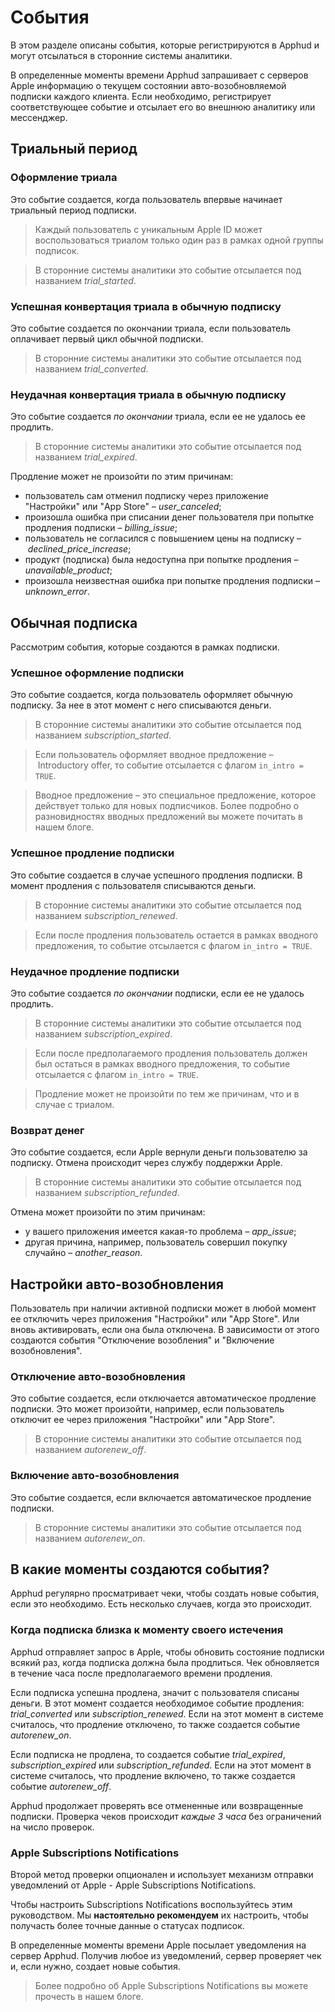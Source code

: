 # События

В этом разделе описаны события, которые регистрируются в Apphud и могут отсылаться в сторонние системы аналитики.

В определенные моменты времени Apphud запрашивает с серверов Apple информацию о текущем состоянии авто-возобновляемой подписки каждого клиента. Если необходимо, регистрирует соответствующее событие и отсылает его во внешнюю аналитику или мессенджер.

## Триальный период

### Оформление триала

Это событие создается, когда пользователь впервые начинает триальный период подписки.

> Каждый пользователь с уникальным Apple ID может воспользоваться триалом только один раз в рамках одной группы подписок.

> В сторонние системы аналитики это событие отсылается под названием *trial_started*.

### Успешная конвертация триала в обычную подписку

Это событие создается по окончании триала, если пользователь оплачивает первый цикл обычной подписки. 

> В сторонние системы аналитики это событие отсылается под названием *trial_converted*.

### Неудачная конвертация триала в обычную подписку

Это событие создается *по окончании* триала, если ее не удалось ее продлить.

> В сторонние системы аналитики это событие отсылается под названием *trial_expired*.

Продление может не произойти по этим причинам:

* пользователь сам отменил подписку через приложение "Настройки" или "App Store" – *user_canceled*;
* произошла ошибка при списании денег пользователя при попытке продления подписки – *billing_issue*;
* пользователь не согласился с повышением цены на подписку – *declined_price_increase*;
* продукт (подписка) была недоступна при попытке продления – *unavailable_product*;
* произошла неизвестная ошибка при попытке продления подписки – *unknown_error*.

## Обычная подписка

Рассмотрим события, которые создаются в рамках подписки.

### Успешное оформление подписки

Это событие создается, когда пользователь оформляет обычную подписку. За нее в этот момент с него списываются деньги.

> В сторонние системы аналитики это событие отсылается под названием *subscription_started*.

> Если пользователь оформляет вводное предложение – Introductory offer, то событие отсылается с флагом `in_intro = TRUE`.

> Вводное предложение – это специальное предложение, которое действует только для новых подписчиков. Более подробно о разновидностях вводных предложений вы можете почитать в нашем блоге.

### Успешное продление подписки

Это событие создается в случае успешного продления подписки. В момент продления с пользователя списываются деньги.

> В сторонние системы аналитики это событие отсылается под названием *subscription_renewed*.

> Если после продления пользователь остается в рамках вводного предложения, то событие отсылается с флагом `in_intro = TRUE`.

### Неудачное продление подписки

Это событие создается *по окончании* подписки, если ее не удалось продлить.

> В сторонние системы аналитики это событие отсылается под названием *subscription_expired*.

> Если после предполагаемого продления пользователь должен был остаться в рамках вводного предложения, то событие отсылается с флагом `in_intro = TRUE`.

> Продление может не произойти по тем же причинам, что и в случае с триалом.

### Возврат денег

Это событие создается, если Apple вернули деньги пользователю за подписку. Отмена происходит через службу поддержки Apple.

> В сторонние системы аналитики это событие отсылается под названием *subscription_refunded*.

Отмена может произойти по этим причинам:

* у вашего приложения имеется какая-то проблема – *app_issue*;
* другая причина, например, пользователь совершил покупку случайно – *another_reason*.

## Настройки авто-возобновления

Пользователь при наличии активной подписки может в любой момент ее отключить через приложения "Настройки" или "App Store". Или вновь активировать, если она была отключена. В зависимости от этого создаются события "Отключение возобления" и "Включение возобновления".

### Отключение авто-возобновления

Это событие создается, если отключается автоматическое продление подписки. Это может произойти, например, если пользователь отключит ее через приложения "Настройки" или "App Store".

> В сторонние системы аналитики это событие отсылается под названием *autorenew_off*.

### Включение авто-возобновления

Это событие создается, если включается автоматическое продление подписки.

> В сторонние системы аналитики это событие отсылается под названием *autorenew_on*.

## В какие моменты создаются события?

Apphud регулярно просматривает чеки, чтобы создать новые события, если это необходимо. Есть несколько случаев, когда это происходит.

### Когда подписка близка к моменту своего истечения

Apphud отправляет запрос в Apple, чтобы обновить состояние подписки всякий раз, когда подписка должна была продлиться. Чек обновляется в течение часа после предполагаемого времени продления. 

Если подписка успешна продлена, значит с пользователя списаны деньги. В этот момент создается необходимое событие продления: *trial_converted* или *subscription_renewed*. Если на этот момент в системе считалось, что продление отключено, то также создается событие *autorenew_on*.

Если подписка не продлена, то создается событие *trial_expired*, *subscription_expired* или *subscription_refunded*. Если на этот момент в системе считалось, что продление включено, то также создается событие *autorenew_off*.

Apphud продолжает проверять все отмененные или возвращенные подписки. Проверка чеков происходит *каждые 3 часа* без ограничений на число проверок.

### Apple Subscriptions Notifications

Второй метод проверки опционален и использует механизм отправки уведомлений от Apple - Apple Subscriptions Notifications.

Чтобы настроить Subscriptions Notifications воспользуйтесь этим руководством. Мы **настоятельно рекомендуем** их настроить, чтобы получасть более точные данные о статусах подписок.

В определенные моменты времени Apple посылает уведомления на сервер Apphud. Получив любое из уведомлений, сервер проверяет чек и, если нужно, создает новые события.

> Более подробно об Apple Subscriptions Notifications вы можете прочесть в нашем блоге.


